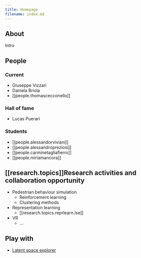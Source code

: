 ```yaml
---
title: Homepage
filename: index.md
--- 
```



## About
Intro

## People

### Current
- Giuseppe Vizzari
- Daniela Briola
- [[people.thomascecconello]]

### Hall of fame
- Lucas Puerari

### Students
- [[people.alessandorviviani]]
- [[people.alessandropreziosi]]
- [[people.carminetagliafierro]]
- [[people.miriamancora]]


## [[research.topics]]Research activities and collaboration opportunity
- Pedestrian behaviour simulation
  - Reinforcement learning
  - Clustering methods
- Representation learning
  - [[research.topics.reprlearn.lse]]
- VR
  - ...

## Play with
- [Latent space explorer](https://lse.neanias.eu)
